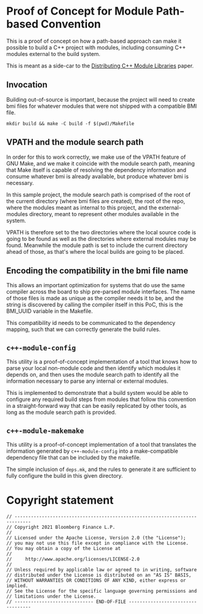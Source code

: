 # Proof of Concept for Module Path-based Convention

This is a proof of concept on how a path-based approach can make it
possible to build a C++ project with modules, including consuming C++
modules external to the build system.

This is meant as a side-car to the [Distributing C++ Module
Libraries](https://isocpp.org/files/papers/P2473R1.pdf) paper.

## Invocation

Building out-of-source is important, because the project will need to
create bmi files for whatever modules that were not shipped with a
compatible BMI file.

```
mkdir build && make -C build -f $(pwd)/Makefile
```

## VPATH and the module search path

In order for this to work correctly, we make use of the VPATH feature
of GNU Make, and we make it coincide with the module search path,
meaning that Make itself is capable of resolving the dependency
information and consume whatever bmi is already available, but produce
whatever bmi is necessary.

In this sample project, the module search path is comprised of the
root of the current directory (where bmi files are created), the root
of the repo, where the modules meant as internal to this project, and
the external-modules directory, meant to represent other modules
available in the system.

VPATH is therefore set to the two directories where the local source
code is going to be found as well as the directories where external
modules may be found. Meanwhile the module path is set to include the
current directory ahead of those, as that's where the local builds are
going to be placed.

## Encoding the compatibility in the bmi file name

This allows an important optimization for systems that do use the same
compiler across the board to ship pre-parsed module interfaces. The
name of those files is made as unique as the compiler needs it to be,
and the string is discovered by calling the compiler itself in this
PoC, this is the BMI_UUID variable in the Makefile.

This compatibility id needs to be communicated to the dependency
mapping, such that we can correctly generate the build rules.

## `c++-module-config`

This utility is a proof-of-concept implementation of a tool that knows
how to parse your local non-module code and then identify which
modules it depends on, and then uses the module search path to
identify all the information necessary to parse any internal or
external modules.

This is implemented to demonstrate that a build system would be able
to configure any required build steps from modules that follow this
convention in a straight-forward way that can be easily replicated by
other tools, as long as the module search path is provided.

## `c++-module-makemake`

This utility is a proof-of-concept implementation of a tool that
translates the information generated by `c++-module-config` into a
make-compatible dependency file that can be included by the makefile.

The simple inclusion of `deps.mk`, and the rules to generate it are
sufficient to fully configure the build in this given directory.

# Copyright statement


```
// ----------------------------------------------------------------------------
// Copyright 2021 Bloomberg Finance L.P.
//
// Licensed under the Apache License, Version 2.0 (the "License");
// you may not use this file except in compliance with the License.
// You may obtain a copy of the License at
//
//     http://www.apache.org/licenses/LICENSE-2.0
//
// Unless required by applicable law or agreed to in writing, software
// distributed under the License is distributed on an "AS IS" BASIS,
// WITHOUT WARRANTIES OR CONDITIONS OF ANY KIND, either express or implied.
// See the License for the specific language governing permissions and
// limitations under the License.
// ----------------------------- END-OF-FILE ----------------------------------
```
